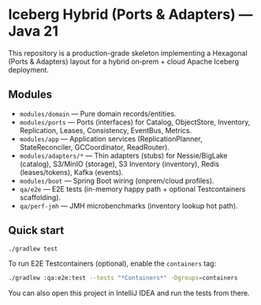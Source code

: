 # Iceberg Hybrid (Ports & Adapters) — Java 21

This repository is a production-grade skeleton implementing a Hexagonal (Ports & Adapters) layout for a hybrid on‑prem + cloud Apache Iceberg deployment.

## Modules

- `modules/domain` — Pure domain records/entities.
- `modules/ports` — Ports (interfaces) for Catalog, ObjectStore, Inventory, Replication, Leases, Consistency, EventBus, Metrics.
- `modules/app` — Application services (ReplicationPlanner, StateReconciler, GCCoordinator, ReadRouter).
- `modules/adapters/*` — Thin adapters (stubs) for Nessie/BigLake (catalog), S3/MinIO (storage), S3 Inventory (inventory), Redis (leases/tokens), Kafka (events).
- `modules/boot` — Spring Boot wiring (onprem/cloud profiles).
- `qa/e2e` — E2E tests (in-memory happy path + optional Testcontainers scaffolding).
- `qa/perf-jmh` — JMH microbenchmarks (inventory lookup hot path).

## Quick start

```bash
./gradlew test
```

To run E2E Testcontainers (optional), enable the `containers` tag:

```bash
./gradlew :qa:e2e:test --tests "*Containers*" -Dgroups=containers
```

You can also open this project in IntelliJ IDEA and run the tests from there.
